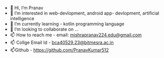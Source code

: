 - 👋 Hi, I’m Pranav 
- 👀 I’m interested in  web-devlopment, android app- devlopment, artificial intelligence
- 🌱 I’m currently learning - kotlin programming language
- 💞️ I’m looking to collaborate on ...
- 📫 How to reach me - email: mishrapranav224.edu@gmail.com
- 📫 Collge Email Id - bca40529.23@bitmesra.ac.in
- 📫Github - https://github.com/PranavKumar512


